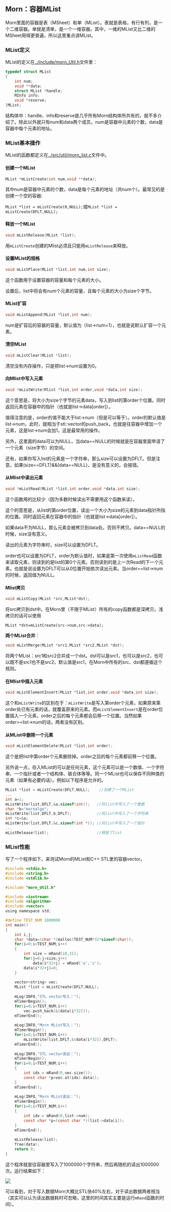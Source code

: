 ## Morn：容器MList

Morn里面的容器是表（MSheet）和单（MList）。表就是表格，有行有列，是一个二维容器。单就是清单，是一个一维容器。其中，一维的MList又比二维的MSheet用得更普遍，所以这里重点讲MList。

### MList定义

MList的定义在[../include/morn_Util.h]()文件里：

```C
typedef struct MList
{
    int num;
    void **data;
    struct MList *handle;
    MInfo info;
    void *reserve;
}MList;
```

结构体中：handle、info和reserve是几乎所有Morn结构体所共有的，就不多介绍了。除此以外就只有num和data两个成员，num是容器中元素的个数，data是容器中每个元素的地址。



### MList基本操作

MList的函数都定义在[../src/util/morn_list.c](../src/util/morn_list.c)文件中。



#### 创建一个MList

```C
MList *mListCreate(int num,void **data);
```

其中num是容器中元素的个数，data是每个元素的地址（共num个）。最常见的是创建一个空的容器:

`MList *list = mListCreate(0,NULL);`或`MList *list = mListCreate(DFLT,NULL);`



#### 释放一个MList

```c
void mListRelease(MList *list);
```

用`mListCreate`创建的Mlist必须且只能用`mListRelease`来释放。



#### 设置MList的规格

```c
void mListPlace(MList *list,int num,int size);
```

这个函数用于设置容器的容量和每个元素的大小。

设置后，list中将会有num个元素的容量，且每个元素的大小为size个字节。



#### MList扩容

```c
void mListAppend(MList *list,int num);
```

num是扩容后的容器的容量，默认值为（list->num+1），也就是说默认扩容一个元素。



#### 清空MList

```c
void mListClear(MList *list);
```

清空没有内存操作，只是把list->num设置为0。



#### 向Mlist中写入元素

```c
void *mListWrite(Mlist *list,int order,void *data,int size);
```

这个意思是，将大小为size个字节的元素data，写入到list的第order个位置。同时返回元素在容器中的指针（也就是list->data[order]）。

值得注意的是，order的值不能大于list->num（但是可以等于）。order的默认值是list->num，此时，就相当于stl::vector的push_back，也就是往容器中增加一个元素，这是list->num会加1，这是最常用的操作。

另外，这里面的data可以为NULL，当data==NULL的时候就是在容器里面申请了一个元素（size字节）的空间。

还有，如果你写入list的元素是一个字符串，那么size可以设置为DFLT。但是注意，如果(size==DFLT)&&(data==NULL)，是没有意义的，会报错。



#### 从Mlist中读出元素

```C
void *mListRead(MList *list,int order,void *data,int size);
```

这个函数用的比较少（因为多数时候读出不需要用这个函数来读）。

这个的意思是，从list的第order位置，读出一个大小为size的元素到data指针所指的位置。同时返回元素在容器中的指针（也就是list->data[order]）。

如果data不为NULL，那么元素会被拷贝到data处。否则不拷贝。data==NULL的时候，size没有意义。

读出的元素为字符串时，size可以设置为DFLT。

order也可以设置为DFLT，order为默认值时，如果是第一次使用`mListRead`函数来读取元素，则读到的是list的第0个元素。否则读到的是上一次Read的下一个元素。也就是说设置为DFLT可以从0位置开始依次读出元素。当order==list->num的时候，返回值为NULL。



#### Mlist拷贝

```c
void mListCopy(MList *src,MList*dst);
```

将src拷贝到dst中。在Morn里（不限于MList）所有的copy函数都是深拷贝。浅拷贝的话可以使用

`MList *dst=mListCreate(src->num,src->data);`



**两个MList合并**：

```c
void mListMerge(MList *src1,MList *src2,MList *dst);
```

将两个MList：src1和src2合并成一个dst。dst可以是src1，也可以是src2，也可以既不是src1也不是src2，默认值是src1，在Morn中所有的src、dst都遵循这个规则。



#### 在Mlist中插入元素

```c
void mListElementInsert(MList *list,int order,void *data,int size);
```

这个和`mListWrite`的区别在于：`mListWrite`是写入第order个元素，如果原来第order处已有元素的话，就覆盖原来的元素。而`mListElementInsert`是在order位置插入一个元素，order之后的每个元素都会后移一个位置。当然如果order==list->num的话，两者没有区别。



#### 从MList中删除一个元素

```c
void mListElementDelete(MList *list,int order);
```

这个是把list中第order个元素删除掉。order之后的每个元素都前移一个位置。



另外说一点，存入MList的可以是任何元素，这个元素可以是一个数值、一个字符串、一个指针或者一个结构体、联合体等等。同一个MList也可以保存不同种类的元素（如果有必要的话）。例如以下程序是允许的。

```c
MList *list = mListCreate(DFLT,NULL);    //创建了一个MList
...
int a=1;
mListWrite(list,DFLT,&a,sizeof(int));   //向list中写入了一个整数
char *b="mornalgo";
mListWrite(list,DFLT,b,DFLT);           //向list中写入了一个字符串
int *c=&a;
mListWrite(list,DFLT,&c,sizeof(int *)); //向list中写入了一个指针
...
mListRelease(list);                     //释放了list
```



### MList性能

写了一个程序如下，来测试Morn的MList和C++ STL里的容器vector。

```c
#include <stdio.h>
#include <string.h>
#include <stdlib.h>

#include "morn_Util.h"

#include <iostream>
#include <algorithm>
#include <vector>
using namespace std;

#define TEST_NUM 1000000
int main()
{
    int i,j;
    char *data=(char *)malloc(TEST_NUM*32*sizeof(char));
    for(i=0;i<TEST_NUM;i++)
    {
        int size = mRand(10,31);
        for(j=0;j<size;j++)
            data[i*32+j] = mRand('a','z');
        data[i*32+j]=0;
    }
    
    vector<string> vec;
    MList *list = mListCreate(DFLT,NULL);
    
    mLog(INFO,"STL vector写入：");
    mTimerBegin();
    for(i=0;i<TEST_NUM;i++)
        vec.push_back(&(data[i*32]));
    mTimerEnd();
    
    mLog(INFO,"Morn MList写入：");
    mTimerBegin();
    for(i=0;i<TEST_NUM;i++)
        mListWrite(list,DFLT,&(data[i*32]),DFLT);
    mTimerEnd();
    
    mLog(INFO,"STL vector读出：");
    mTimerBegin();
    for(i=0;i<TEST_NUM;i++)
    {
        int idx = mRand(0,vec.size());
        const char *p=vec.at(idx).data();
    }
    mTimerEnd();
    
    mLog(INFO,"Morn MList读出：");
    mTimerBegin();
    for(i=0;i<TEST_NUM;i++)
    {
        int idx = mRand(0,list->num);
        const char *p=(const char *)(list->data[i]);
    }
    mTimerEnd();
    
    mListRelease(list);
    free(data);
    return 0;
}
```

这个程序就是往容器里写入了1000000个字符串，然后再随机的读出1000000次。运行结果如下：

![](容器.PNG)

可以看到，对于写入数据Morn大概比STL快40%左右，对于读出数据两者相当（其实可以认为读出数据耗时可忽略，这里的时间其实主要是运行`mRand`函数的时间）。



